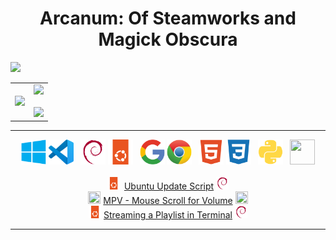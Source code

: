 <h1 align="center">Arcanum: Of Steamworks and Magick Obscura</h1>
<img src="https://i.imgur.com/Z5SA3X9.png" />
<table align="center">
<tbody>
  <tr>
   <td align="center"><img src="https://preview.redd.it/3900frwigw561.png?width=390&format=png&auto=webp&v=enabled&s=da949905eb43d935574791c7b59d3546a1aae948" /></td>
   <td align="center">
    <a href="https://steamcommunity.com/sharedfiles/filedetails/?id=2311393823">
     <img src="https://community.akamai.steamstatic.com/public/shared/images/header/logo_steam.svg?t=962016" />
    </a>
    <br>
    <br>
    <a href="https://www.reddit.com/r/arcanum/comments/kfgv8a/how_to_patch_arcanum_with_uap_and_other_essential/">
     <img src="https://upload.wikimedia.org/wikipedia/en/1/1f/Reddit_logo_2023.svg" />
    </a>
   </td>
  </tr>
</tbody>
</table>

<hr />

<div align="center">
    <img src="https://raw.githubusercontent.com/devicons/devicon/master/icons/windows8/windows8-original.svg" width="40px" height="40px"/>
    <img src="https://raw.githubusercontent.com/devicons/devicon/master/icons/vscode/vscode-original.svg" width="40px" height="40px"/> 
    <img src="https://raw.githubusercontent.com/devicons/devicon/master/icons/debian/debian-plain.svg" width="40px" height="40px"/>
    <img src="https://raw.githubusercontent.com/devicons/devicon/master/icons/ubuntu/ubuntu-original.svg" width="40px" height="40px"/> 
    <img src="https://raw.githubusercontent.com/devicons/devicon/master/icons/google/google-original.svg" width="40px" height="40px"/>
    <img src="https://raw.githubusercontent.com/devicons/devicon/master/icons/chrome/chrome-original.svg" width="40px" height="40px"/> 
    <img src="https://raw.githubusercontent.com/devicons/devicon/master/icons/html5/html5-plain.svg" width="40px" height="40px"/>
    <img src="https://raw.githubusercontent.com/devicons/devicon/master/icons/css3/css3-plain.svg" width="40px" height="40px"/> 
    <img src="https://raw.githubusercontent.com/devicons/devicon/master/icons/python/python-plain.svg" width="40px" height="40px"/> 
    <img src="https://upload.wikimedia.org/wikipedia/commons/e/ef/Unofficial_Mpv_logo_%28without_gradients%29.svg" width="40px" height="40px"/>
</div>

<br />

<div align="center">
    <img src="https://raw.githubusercontent.com/devicons/devicon/master/icons/ubuntu/ubuntu-original.svg" width="20px" height="20px"/> <a href="https://gist.github.com/brandleesee/79ccf8f8bdffaebbd7d251ed8ae173f6">Ubuntu Update Script</a> <img src="https://raw.githubusercontent.com/devicons/devicon/master/icons/debian/debian-plain.svg" width="20px" height="20px"/>
    <br />
    <img src="https://upload.wikimedia.org/wikipedia/commons/e/ef/Unofficial_Mpv_logo_%28without_gradients%29.svg" width="20px" height="20px"/> <a href="https://gist.github.com/brandleesee/d9240448e236c09cf6bf608d3530adad">MPV - Mouse Scroll for Volume</a> <img src="https://upload.wikimedia.org/wikipedia/commons/e/ef/Unofficial_Mpv_logo_%28without_gradients%29.svg" width="20px" height="20px"/>
    <br />
    <img src="https://raw.githubusercontent.com/devicons/devicon/master/icons/ubuntu/ubuntu-original.svg" width="20px" height="20px"/> <a href="https://gist.github.com/brandleesee/dfe50af63562b81e3a684139a0feaf57">Streaming a Playlist in Terminal</a> <img src="https://raw.githubusercontent.com/devicons/devicon/master/icons/debian/debian-plain.svg" width="20px" height="20px"/>
</div>

<hr />
